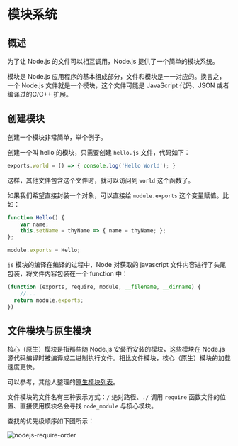 # 模块系统

## 概述

为了让 Node.js 的文件可以相互调用，Node.js 提供了一个简单的模块系统。

模块是 Node.js 应用程序的基本组成部分，文件和模块是一一对应的。换言之，一个 Node.js 文件就是一个模块，这个文件可能是 JavaScript 代码、JSON 或者编译过的C/C++ 扩展。

## 创建模块

创建一个模块非常简单，举个例子。

创建一个叫 hello 的模块，只需要创建 `hello.js` 文件，代码如下：

```javascript
exports.world = () => { console.log('Hello World'); }
```

这样，其他文件包含这个文件时，就可以访问到 `world` 这个函数了。

如果我们希望直接封装一个对象，可以直接给 `module.exports` 这个变量赋值。比如：

```javascript
function Hello() {
    var name; 
    this.setName = thyName => { name = thyName; };  
}; 

module.exports = Hello;
```

`js` 模块的编译在编译的过程中，Node 对获取的 javascript 文件内容进行了头尾包装，将文件内容包装在一个 function 中：

```javascript
(function (exports, require, module, __filename, __dirname) {
	//...
  return module.exports;
})
```

## 文件模块与原生模块

核心（原生）模块是指那些随 Node.js 安装而安装的模块，这些模块在 Node.js 源代码编译时被编译成二进制执行文件。相比文件模块，核心（原生）模块的加载速度更快。

可以参考，其他人整理的[原生模块列表](https://itbilu.com/nodejs/core/N1tv0Pgd-.html)。

文件模块的文件名有三种表示方式：`/` 绝对路径、`./` 调用 `require` 函数文件的位置、直接使用模块名会寻找 `node_module` 与核心模块。

查找的优先级顺序如下图所示：

![nodejs-require-order](../nodejs-require-order.jpg)